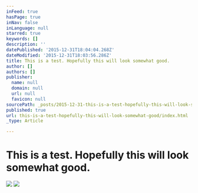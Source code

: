 ```yaml
---
inFeed: true
hasPage: true
inNav: false
inLanguage: null
starred: true
keywords: []
description: ''
datePublished: '2015-12-31T18:04:04.268Z'
dateModified: '2015-12-31T18:03:56.286Z'
title: This is a test. Hopefully this will look somewhat good.
author: []
authors: []
publisher:
  name: null
  domain: null
  url: null
  favicon: null
sourcePath: _posts/2015-12-31-this-is-a-test-hopefully-this-will-look-somewhat-good.md
published: true
url: this-is-a-test-hopefully-this-will-look-somewhat-good/index.html
_type: Article

---
```

# This is a test. Hopefully this will look somewhat good.
![](https://the-grid-user-content.s3-us-west-2.amazonaws.com/36a88e55-a73b-4638-bc2e-3a1f81ba58fe.jpg)
![](https://the-grid-user-content.s3-us-west-2.amazonaws.com/7d10ce57-3556-424b-adbf-190baa873081.jpg)